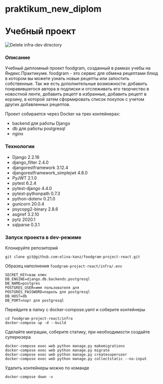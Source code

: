 # praktikum_new_diplom
# Учебный проект
![Delete infra-dev directory](https://github.com/elina-kanz/foodgram-project-react/actions/workflows/foodgram_workflow.yml/badge.svg)
### Описание
Учебный дипломный проект foodgram, созданный в рамках учебы на Яндекс.Практикуме. foodgram - это сервис для обмена рецептами 
блюд в котором вы можете узнать новые рецепты или запостить собственные. Так же есть дополнительные возможности: добавить 
понравившегося автора в подписки и отслеживать его творчество в новостной ленте, добавить рецепт в избранные, добавить 
рецепт в корзину, в которой затем сформировать список покупок с учетом других добавленных рецептов. 

Проект собирается через Docker на трех контейнерах:
 * backend для работы Django
 * db для работы postgresql
 * nginx
### Технологии
* Django 2.2.16
* django_filter 2.4.0
* djangorestframework 3.12.4
* djangorestframework_simplejwt 4.8.0
* PyJWT 2.1.0
* pytest 6.2.4
* pytest-django 4.4.0
* pytest-pythonpath 0.7.3
* python-dotenv 0.21.0
* gunicorn 20.0.4
* psycopg2-binary 2.8.6
* asgiref 3.2.10
* pytz 2020.1
* sqlparse 0.3.1
### Запуск проекта в dev-режиме
Клонируйте репозиторий
```
git clone git@github.com:elina-kanz/foodgram-project-react.git
```
Образец наполнения ```foodgram-project-react/infra/.env```
```
SECRET_KEY=ваш ключ
DB_ENGINE=django.db.backends.postgresql
DB_NAME=postgres
POSTGRES_USER=имя пользователя для
POSTGRES_PASSWORD=пароль для postgresql
DB_HOST=db
DB_PORT=порт для postgresql
```
Перейдите в папку с docker-compose.yaml и соберите контейнеры
```
cd foodgram-project-react/infra
docker-compose up -d --build
```
Сделайте миграции, соберите статику, при необходимости создайте суперюзера
```
docker-compose exec web python manage.py makemigrations
docker-compose exec web python manage.py migrate
docker-compose exec web python manage.py createsuperuser
docker-compose exec web python manage.py collectstatic --no-input
```

Удалить контейнеры можно по команде
```
docker-compose down -v
```
